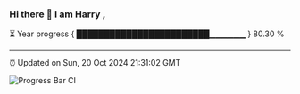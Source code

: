 ### Hi there 👋 I am Harry , 

⏳ Year progress { ████████████████████████▁▁▁▁▁▁ } 80.30 %

---

⏰ Updated on Sun, 20 Oct 2024 21:31:02 GMT

![Progress Bar CI](https://github.com/duykhang68/duykhang68/workflows/Progress%20Bar%20CI/badge.svg)
